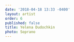 ```yaml
---
date: '2018-04-18 13:33 -0400'
layout: artist
order: 6
published: false
title: Yelena Dudochkin
photo: Soprano
---
```

